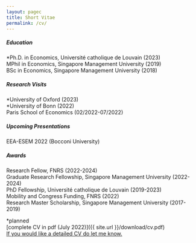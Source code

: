 ```yaml
---
layout: pagec
title: Short Vitae 
permalink: /cv/
---
```


##### Education
*Ph.D. in Economics, Université catholique de Louvain (2023)\
MPhil in Economics, Singapore Management University (2019)\
BSc in Economics, Singapore Management University (2018)

##### Research Visits
*University of Oxford (2023)\
*University of Bonn (2022)\
Paris School of Economics (02/2022-07/2022)

##### Upcoming Presentations 
EEA-ESEM 2022 (Bocconi University)

##### Awards
Research Fellow, FNRS (2022-2024)\
Graduate Research Fellowship, Singapore Management University (2022-2024)\
PhD Fellowship, Université catholique de Louvain (2019-2023)\
Mobility and Congress Funding, FNRS (2022)\
Research Master Scholarship, Singapore Management University (2017-2019)

*planned\
[complete CV in pdf (July 2022)]({{ site.url }}/download/cv.pdf)\
[If you would like a detailed CV do let me know.](mailto:hello@robin-ng.com)


